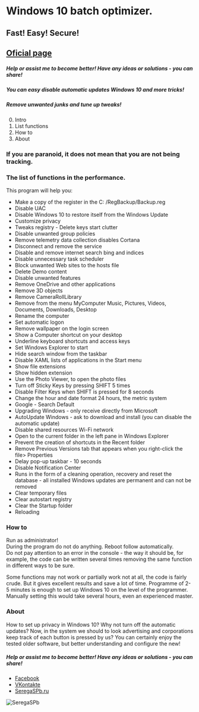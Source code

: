 # Windows 10 batch optimizer.
## Fast! Easy! Secure!
## <a href="http://seregaspb.ru/blog/avtonastrojka-windows-10" target="_blank">Oficial page</a>
##### Help or assist me to become better! Have any ideas or solutions - you can share!
##### You can easy disable automatic updates Windows 10 and more tricks!
##### Remove unwanted junks and tune up tweaks!

0. Intro
1. List functions
2. How to
3. About

### If you are paranoid, it does not mean that you are not being tracking.

### The list of functions in the performance.

This program will help you:

* Make a copy of the register in the C: /RegBackup/Backup.reg
* Disable UAC
* Disable Windows 10 to restore itself from the Windows Update
* Customize privacy
* Tweaks registry - Delete keys start clutter
* Disable unwanted group policies
* Remove telemetry data collection disables Cortana
* Disconnect and remove the service
* Disable and remove internet search bing and indices
* Disable unnecessary task scheduler
* Block unwanted Web sites to the hosts file
* Delete Demo content
* Disable unwanted features
* Remove OneDrive and other applications
* Remove 3D objects
* Remove CameraRollLibrary
* Remove from the menu MyComputer Music, Pictures, Videos, Documents, Downloads, Desktop
* Rename the computer
* Set automatic logon
* Remove wallpaper on the login screen
* Show a Computer shortcut on your desktop
* Underline keyboard shortcuts and access keys
* Set Windows Explorer to start
* Hide search window from the taskbar
* Disable XAML lists of applications in the Start menu
* Show file extensions
* Show hidden extension
* Use the Photo Viewer, to open the photo files
* Turn off Sticky Keys by pressing SHIFT 5 times
* Disable Filter Keys when SHIFT is pressed for 8 seconds
* Change the hour and date format 24 hours, the metric system
* Google - Search Default
* Upgrading Windows - only receive directly from Microsoft
* AutoUpdate Windows - ask to download and install (you can disable the automatic update)
* Disable shared resources Wi-Fi network
* Open to the current folder in the left pane in Windows Explorer
* Prevent the creation of shortcuts in the Recent folder
* Remove Previous Versions tab that appears when you right-click the file> Properties
* Delay pop-up taskbar - 10 seconds
* Disable Notification Center
* Runs in the form of a cleaning operation, recovery and reset the database - all installed Windows updates are permanent and can not be removed
* Clear temporary files
* Clear autostart registry
* Clear the Startup folder
* Reloading

### How to

Run as administrator!  
During the program do not do anything. Reboot follow automatically.  
Do not pay attention to an error in the console - the way it should be, for example, the code can be written several times removing the same function in different ways to be sure.  

Some functions may not work or partially work not at all, the code is fairly crude. But it gives excellent results and save a lot of time. Programme of 2-5 minutes is enough to set up Windows 10 on the level of the programmer. Manually setting this would take several hours, even an experienced master.

### About

How to set up privacy in Windows 10? Why not turn off the automatic updates? Now, in the system we should to look advertising and corporations keep track of each button is pressed by us? You can certainly enjoy the tested older software, but better understanding and configure the new!

##### Help or assist me to become better! Have any ideas or solutions - you can share!
* <a href="http://www.facebook.com/s9325901" title="facebook" target="_blank">Facebook</a>
* <a href="http://vk.com/s9325901">VKontakte</a> 
* <a href="http://seregaspb.ru/kontakty" title="my site" target="_blank">SeregaSPb.ru</a>
<img alt="SeregaSPb" src="http://seregaspb.ru/img/serega.png">
